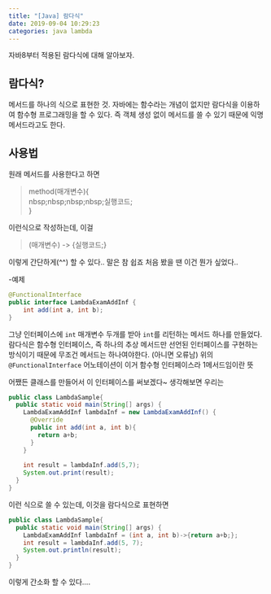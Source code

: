 ```yaml
---
title: "[Java] 람다식"
date: 2019-09-04 10:29:23
categories: java lambda
---
```

  
  자바8부터 적용된 람다식에 대해 알아보자.  
    
  
## 람다식?  
메서드를 하나의 식으로 표현한 것. 자바에는 함수라는 개념이 없지만 람다식을 이용하여 함수형 프로그래밍을 할 수 있다. 즉 객체 생성 없이 메서드를 쓸 수 있기 때문에 익명 메서드라고도 한다.  
  
  
## 사용법  
 
원래 메서드를 사용한다고 하면  
> method(매개변수){  
> nbsp;nbsp;nbsp;nbsp;실행코드;  
> }  
  
이런식으로 작성하는데, 이걸  
> (매개변수) -> {실행코드;}  
  
이렇게 간단하게(^^) 할 수 있다.. 말은 참 쉽죠 처음 봤을 땐 이건 뭔가 싶었다..  
  
-예제  
```java
@FunctionalInterface
public interface LambdaExamAddInf {
	int add(int a, int b);
}
```  
  
그냥 인터페이스에 `int` 매개변수 두개를 받아 `int`를 리턴하는 메서드 하나를 만들었다. 람다식은 함수형 인터페이스, 즉 하나의 추상 메서드만 선언된 인터페이스를 구현하는 방식이기 때문에 무조건 메서드는 하나여야한다. (아니면 오류남) 
위의 `@FunctionalInterface` 어노테이션이 이거 함수형 인터페이스라 1메서드임이란 뜻  
  
어쨌든 클래스를 만들어서 이 인터페이스를 써보겠다~ 생각해보면 우리는  
```java  
public class LambdaSample{
  public static void main(String[] args) {
    LambdaExamAddInf lambdaInf = new LambdaExamAddInf() {
      @Override
      public int add(int a, int b){
        return a+b;
      }
    }
    
    int result = lambdaInf.add(5,7);
    System.out.print(result);
  }
}
```  
  
이런 식으로 쓸 수 있는데, 이것을 람다식으로 표현하면  
  
```java  
public class LambdaSample{
  public static void main(String[] args) {
    LambdaExamAddInf lambdaInf = (int a, int b)->{return a+b;};
	int result = lambdaInf.add(5, 7);
	System.out.println(result);
  }
}
```  
이렇게 간소화 할 수 있다....  

